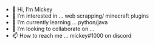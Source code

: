 - 👋 Hi, I’m Mickey
- 👀 I’m interested in ... web scrapping/ minecraft plugins
- 🌱 I’m currently learning ... python/java
- 💞️ I’m looking to collaborate on ...
- 📫 How to reach me ... mickey#1000 on discord

<!---
Mickey12345sith/Mickey12345sith is a ✨ special ✨ repository because its `README.md` (this file) appears on your GitHub profile.
You can click the Preview link to take a look at your changes.
--->
